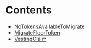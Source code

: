 

# Contents
- [NoTokensAvailableToMigrate](MigrateFloorToken.sol/error.NoTokensAvailableToMigrate.md)
- [MigrateFloorToken](MigrateFloorToken.sol/contract.MigrateFloorToken.md)
- [VestingClaim](VestingClaim.sol/contract.VestingClaim.md)

